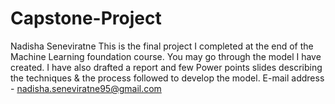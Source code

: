 # Capstone-Project
Nadisha Seneviratne
This is the final project I completed at the end of the Machine Learning foundation course. You may go through the model I have created. I have also drafted a report and few Power points slides describing the techniques & the process followed to develop the model.
E-mail address - nadisha.seneviratne95@gmail.com
